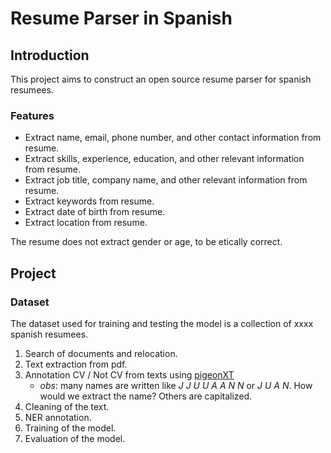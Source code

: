 # Resume Parser in Spanish

## Introduction

This project aims to construct an open source resume parser for spanish resumees.

### Features

- Extract name, email, phone number, and other contact information from resume.
- Extract skills, experience, education, and other relevant information from resume.
- Extract job title, company name, and other relevant information from resume.
- Extract keywords from resume.
- Extract date of birth from resume.
- Extract location from resume.

The resume does not extract gender or age, to be etically correct.


## Project

### Dataset

The dataset used for training and testing the model is a collection of xxxx spanish resumees.

1. Search of documents and relocation.
2. Text extraction from pdf.
3. Annotation CV / Not CV from texts using [pigeonXT](https://github.com/dennisbakhuis/pigeonXT)
    - *obs*: many names are written like *J J U U A A N N* or *J U A N*. How would we extract the name? Others are capitalized.
4. Cleaning of the text.
5. NER annotation.
6. Training of the model.
7. Evaluation of the model.